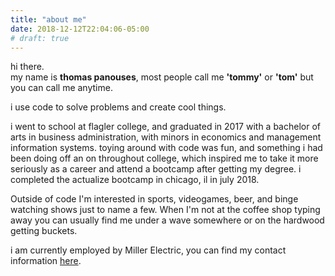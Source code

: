 ```yaml
---
title: "about me"
date: 2018-12-12T22:04:06-05:00
# draft: true
---
```


hi there.  
my name is <b>thomas panouses</b>, most people call me <b>'tommy'</b> or <b>'tom'</b>  but you can call me anytime.  

i use code to solve problems and create cool things.

i went to school at flagler college, and graduated in 2017 with a bachelor of arts in business administration, with minors in economics and management information systems. toying around with code was fun, and something i had been doing off an on throughout college, which inspired me to take it more seriously as a career and attend a bootcamp after getting my degree. i completed the actualize bootcamp in chicago, il in july 2018.

Outside of code I'm interested in sports, videogames, beer, and binge watching shows just to name a few. 
When I'm not at the coffee shop typing away you can usually find me under a wave somewhere or on the hardwood getting buckets.   

i am currently employed by Miller Electric, you can find my contact information [here](/contact).